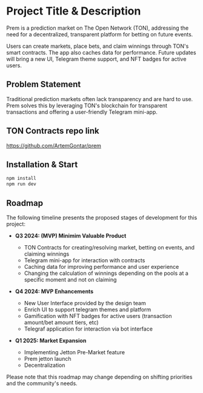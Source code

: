 # Project Title & Description

Prem is a prediction market on The Open Network (TON), addressing the need for a decentralized, transparent platform for betting on future events.

Users can create markets, place bets, and claim winnings through TON's smart contracts. The app also caches data for performance. Future updates will bring a new UI, Telegram theme support, and NFT badges for active users.

## Problem Statement

Traditional prediction markets often lack transparency and are hard to use. Prem solves this by leveraging TON's blockchain for transparent transactions and offering a user-friendly Telegram mini-app.

## TON Contracts repo link
https://github.com/ArtemGontar/prem

## Installation & Start

```bash
npm install
npm run dev
```

## Roadmap

The following timeline presents the proposed stages of development for this project:

- **Q3 2024: (MVP) Minimim Valuable Product**
  - TON Contracts for creating/resolving market, betting on events, and claiming winnings
  - Telegram mini-app for interaction with contracts
  - Caching data for improving performance and user experience
  - Changing the calculation of winnings depending on the pools at a specific moment and not on claiming

- **Q4 2024: MVP Enhancements**
  - New User Interface provided by the design team
  - Enrich UI to support telegram themes and platform
  - Gamification with NFT badges for active users (transaction amount/bet amount tiers, etc)
  - Telegraf application for interaction via bot interface

- **Q1 2025: Market Expansion**
  - Implementing Jetton Pre-Market feature
  - Prem jetton launch
  - Decentralization

Please note that this roadmap may change depending on shifting priorities and the community's needs.
